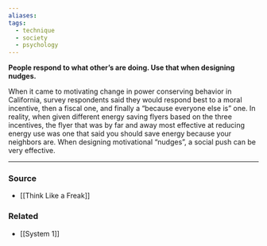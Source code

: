```yaml
---
aliases: 
tags:
  - technique
  - society
  - psychology
---
```

**People respond to what other’s are doing. Use that when designing nudges.**

When it came to motivating change in power conserving behavior in California, survey respondents said they would respond best to a moral incentive, then a fiscal one, and finally a “because everyone else is” one. In reality, when given different energy saving flyers based on the three incentives, the flyer that was by far and away most effective at reducing energy use was one that said you should save energy because your neighbors are. When designing motivational “nudges”, a social push can be very effective.

---

### Source
- [[Think Like a Freak]]

### Related
- [[System 1]]